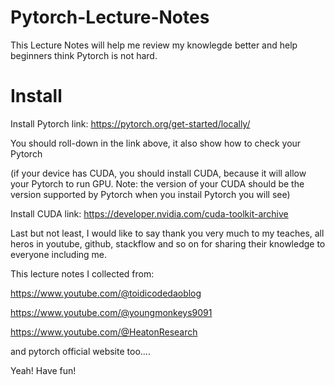 # Pytorch-Lecture-Notes
This Lecture Notes will help me review my knowlegde better and help beginners think Pytorch is not hard.

# Install
Install Pytorch link:  https://pytorch.org/get-started/locally/

You should roll-down in the link above, it also show how to check your Pytorch

(if your device has CUDA, you should install CUDA, because it will allow your Pytorch to run GPU. Note: the version of your CUDA should be the version supported by Pytorch when you instail Pytorch you will see)

Install CUDA link: https://developer.nvidia.com/cuda-toolkit-archive

Last but not least, I would like to say thank you very much to my teaches, all heros in youtube, github, stackflow and so on for sharing their knowledge to everyone including me.

This lecture notes I collected from:

https://www.youtube.com/@toidicodedaoblog

https://www.youtube.com/@youngmonkeys9091

https://www.youtube.com/@HeatonResearch

and pytorch official website too....


Yeah! Have fun!
